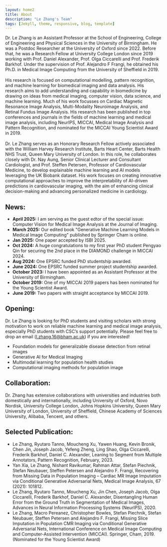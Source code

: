 ```yaml
---
layout: home2
title: About
description: "Le Zhang's Team"
tags: [Jekyll, theme, responsive, blog, template]
---
```


Dr. Le Zhang is an Assistant Professor at the School of Engineering, College of Engineering and Physical Sciences in the University of Birmingham. He was a Postdoc Researcher at the University of Oxford since 2022. Before that, he was a Research Fellow at University College London since 2019 working with Prof. Daniel Alexander, Prof. Olga Ciccarelli and Prof. Frederik Barkhof. Under the supervision of Prof. Alejandro F Frangi, he obtained his Ph.D. in Medical Image Computing from the University of Sheffield in 2019.
<br>
<br>
His research is focused on computational modelling, pattern recognition, and machine learning for biomedical imaging and data analysis. His research aims to add understanding and capability in biomedicine by drawing on ideas from medical imaging, computer vision, data science, and machine learning. Much of his work focusses on Cardiac Magnetic Resonance Image Analysis, Multi-Modality Neuroimage Analysis, and Retinal Fundus Image Analysis. His research has been published in top conferences and journals in the fields of machine learning and medical image analysis, including NeurIPS, MICCAI, Medical Image Analysis and Pattern Recognition, and nominated for the MICCAI Young Scientist Award in 2019.
<br>
<br>
Dr. Le Zhang serves as an Honorary Research Fellow actively associated with the William Harvey Research Institute, Barts Heart Center, Barts Health NHS Trust, Queen Mary University of London. In this role, he collaborates closely with Dr. Nay Aung, Senior Clinical Lecturer and Consultant Cardiologist, and Prof. Steffen Petersen, Professor of Cardiovascular Medicine, to develop explainable machine learning and AI models leveraging the UK Biobank dataset. His work focuses on creating innovative computational approaches to improve the interpretability of AI-driven predictions in cardiovascular imaging, with the aim of enhancing clinical decision-making and advancing personalized medicine in cardiology.

## News:
*   **April 2025:** I am serving as the guest edtor of the special issue: Computer Vision for Medical Image Analysis at the Journal of Imaging.
*   **March 2025:** Our edited book "Generative Machine Learning Models in Medical Image Computing" published by Springer Cham is online.
*   **Jan 2025:** One paper accepted by ISBI 2025.
*   **Oct 2024:** A huge congratulations to my first year PhD student Pengyao Qin for securing the 2nd place in the DIAMOND challenge in MICCAI 2024.
*   **Aug 2024:** One EPSRC funded PhD studentship awarded.
*   **June 2024:** One EPSRC funded summer project studentship awarded.
*   **October 2023:** I have been appointed as an Assistant Professor at the University of Birmingham.
*   **October 2019:** One of my MICCAI 2019 papers has been nominated for the Young Scientist Award.
*   **June 2019:** Two papers with straight acceptance by MICCAI 2019.

## Opening:
Dr. Le Zhang is looking for PhD students and visiting scholars with strong motivation to work on reliable machine learning and medical image analysis, especially PhD students with CSC’s support potentially. Please feel free to drop an email (l.zhang.16@bham.ac.uk) if you are interested!
*   Foundation models for generalizable disease detection from retinal images
*   Generative AI for Medical Imaging
*   Multimodal learning for population health studies
*   Computational imaging methods for population image

## Collaboration:  
Dr. Zhang has extensive collaborations with universities and industries both domestically and internationally, including University of Oxford, Novo Nordisk, University College London, Johns Hopkins University, Queen Mary University of London, University of Sheffield, Chinese Academy of Sciences University, Alibaba, Tencent, and others.

## Selected Publication:
*   Le Zhang, Ryutaro Tanno, Moucheng Xu, Yawen Huang, Kevin Bronik, Chen Jin, Joseph Jacob, Yefeng Zheng, Ling Shao, Olga Ciccarelli, Frederik Barkhof, Daniel C. Alexander, Leaning to Segment from Multiple Annotators, Pattern Recognition, February, 2023.
*   Yan Xia, Le Zhang, Nishant Ravikumar, Rahman Attar, Stefan Piechnik, Stefan Neubauer, Steffen Petersen and Alejandro F. Frangi, Recovering from Missing Data in Population Imaging – Cardiac MR Image Imputation via Conditional Generative Adversarial Nets, Medical Image Analysis, 67 (2021): 101812.
*   Le Zhang, Ryutaro Tanno, Moucheng Xu, Jin Chen, Joseph Jacob, Olga Ciccarelli, Frederik Barkhof, Daniel C. Alexander, Disentangling Human Error from the Ground Truth in Segmentation of Medical Images, Advances in Neural Information Processing Systems (NeurIPS), 2020.
*   Le Zhang, Macro Pereanez, Christopher Bowles, Stefan Piechnik, Stefan Neubauer, Steffen Petersen and Alejandro F. Frangi, Missing Slice Imputation in Population CMR Imaging via Conditional Generative Adversarial Nets, International Conference on Medical Image Computing and Computer-Assisted Intervention (MICCAI). Springer, Cham, 2019. (Nominated for the Young Scientist Award)



